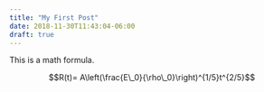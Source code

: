 ```yaml
---
title: "My First Post"
date: 2018-11-30T11:43:04-06:00
draft: true
---
```


This is a math formula.

$$R(t)= A\left(\frac{E\_0}{\rho\_0}\right)^{1/5}t^{2/5}$$
